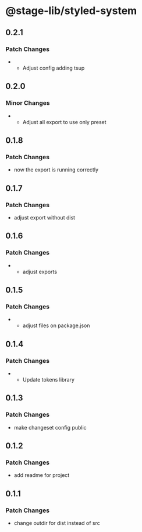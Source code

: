 # @stage-lib/styled-system

## 0.2.1

### Patch Changes

- - Adjust config adding tsup

## 0.2.0

### Minor Changes

- - Adjust all export to use only preset

## 0.1.8

### Patch Changes

- now the export is running correctly

## 0.1.7

### Patch Changes

- adjust export without dist

## 0.1.6

### Patch Changes

- - adjust exports

## 0.1.5

### Patch Changes

- - adjust files on package.json

## 0.1.4

### Patch Changes

- - Update tokens library

## 0.1.3

### Patch Changes

- make changeset config public

## 0.1.2

### Patch Changes

- add readme for project

## 0.1.1

### Patch Changes

- change outdir for dist instead of src
